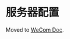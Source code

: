 # 服务器配置

Moved to [WeCom Doc](https://doc.weixin.qq.com/doc/w3_ACMA2AYTAD0rZ2wTRIPRWGmTWRfNZ?scode=AM8AXAcdAA0cPKYz8JACMA2AYTAD0).